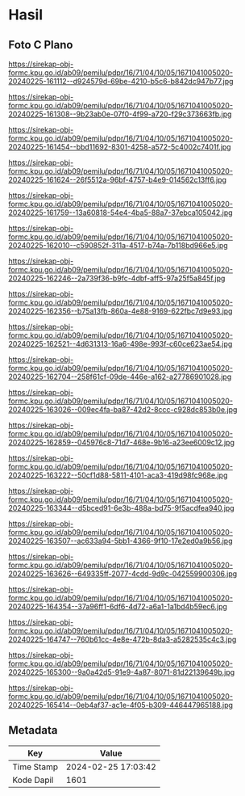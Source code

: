 # Hasil

## Foto C Plano

https://sirekap-obj-formc.kpu.go.id/ab09/pemilu/pdpr/16/71/04/10/05/1671041005020-20240225-161112--d924579d-69be-4210-b5c6-b842dc947b77.jpg

https://sirekap-obj-formc.kpu.go.id/ab09/pemilu/pdpr/16/71/04/10/05/1671041005020-20240225-161308--9b23ab0e-07f0-4f99-a720-f29c373663fb.jpg

https://sirekap-obj-formc.kpu.go.id/ab09/pemilu/pdpr/16/71/04/10/05/1671041005020-20240225-161454--bbd11692-8301-4258-a572-5c4002c7401f.jpg

https://sirekap-obj-formc.kpu.go.id/ab09/pemilu/pdpr/16/71/04/10/05/1671041005020-20240225-161624--26f5512a-96bf-4757-b4e9-014562c13ff6.jpg

https://sirekap-obj-formc.kpu.go.id/ab09/pemilu/pdpr/16/71/04/10/05/1671041005020-20240225-161759--13a60818-54e4-4ba5-88a7-37ebca105042.jpg

https://sirekap-obj-formc.kpu.go.id/ab09/pemilu/pdpr/16/71/04/10/05/1671041005020-20240225-162010--c590852f-311a-4517-b74a-7b118bd966e5.jpg

https://sirekap-obj-formc.kpu.go.id/ab09/pemilu/pdpr/16/71/04/10/05/1671041005020-20240225-162246--2a739f36-b9fc-4dbf-aff5-97a25f5a845f.jpg

https://sirekap-obj-formc.kpu.go.id/ab09/pemilu/pdpr/16/71/04/10/05/1671041005020-20240225-162356--b75a13fb-860a-4e88-9169-622fbc7d9e93.jpg

https://sirekap-obj-formc.kpu.go.id/ab09/pemilu/pdpr/16/71/04/10/05/1671041005020-20240225-162521--4d631313-16a6-498e-993f-c60ce623ae54.jpg

https://sirekap-obj-formc.kpu.go.id/ab09/pemilu/pdpr/16/71/04/10/05/1671041005020-20240225-162704--258f61cf-09de-446e-a162-a27786901028.jpg

https://sirekap-obj-formc.kpu.go.id/ab09/pemilu/pdpr/16/71/04/10/05/1671041005020-20240225-163026--009ec4fa-ba87-42d2-8ccc-c928dc853b0e.jpg

https://sirekap-obj-formc.kpu.go.id/ab09/pemilu/pdpr/16/71/04/10/05/1671041005020-20240225-162859--045976c8-71d7-468e-9b16-a23ee6009c12.jpg

https://sirekap-obj-formc.kpu.go.id/ab09/pemilu/pdpr/16/71/04/10/05/1671041005020-20240225-163222--50cf1d88-5811-4101-aca3-419d98fc968e.jpg

https://sirekap-obj-formc.kpu.go.id/ab09/pemilu/pdpr/16/71/04/10/05/1671041005020-20240225-163344--d5bced91-6e3b-488a-bd75-9f5acdfea940.jpg

https://sirekap-obj-formc.kpu.go.id/ab09/pemilu/pdpr/16/71/04/10/05/1671041005020-20240225-163507--ac633a94-5bb1-4366-9f10-17e2ed0a9b56.jpg

https://sirekap-obj-formc.kpu.go.id/ab09/pemilu/pdpr/16/71/04/10/05/1671041005020-20240225-163626--649335ff-2077-4cdd-9d9c-042559900306.jpg

https://sirekap-obj-formc.kpu.go.id/ab09/pemilu/pdpr/16/71/04/10/05/1671041005020-20240225-164354--37a96ff1-6df6-4d72-a6a1-1a1bd4b59ec6.jpg

https://sirekap-obj-formc.kpu.go.id/ab09/pemilu/pdpr/16/71/04/10/05/1671041005020-20240225-164747--760b61cc-4e8e-472b-8da3-a5282535c4c3.jpg

https://sirekap-obj-formc.kpu.go.id/ab09/pemilu/pdpr/16/71/04/10/05/1671041005020-20240225-165300--9a0a42d5-91e9-4a87-8071-81d22139649b.jpg

https://sirekap-obj-formc.kpu.go.id/ab09/pemilu/pdpr/16/71/04/10/05/1671041005020-20240225-165414--0eb4af37-ac1e-4f05-b309-446447965188.jpg


## Metadata

| Key        | Value               |
| ---------- | ------------------- |
| Time Stamp | 2024-02-25 17:03:42 |
| Kode Dapil | 1601                |



